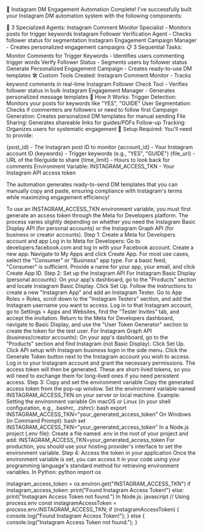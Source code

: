 🎉 Instagram DM Engagement Automation Complete!
I've successfully built your Instagram DM automation system with the following components:

🤖 3 Specialized Agents:
Instagram Comment Monitor Specialist - Monitors posts for trigger keywords
Instagram Follower Verification Agent - Checks follower status for segmentation
Instagram Engagement Campaign Manager - Creates personalized engagement campaigns
📋 3 Sequential Tasks:
Monitor Comments for Trigger Keywords - Identifies users commenting trigger words
Verify Follower Status - Segments users by follower status
Generate Personalized Engagement Campaign - Creates ready-to-use DM templates
🛠️ Custom Tools Created:
Instagram Comment Monitor - Tracks keyword comments in real-time
Instagram Follower Check Tool - Verifies follower status in bulk
Instagram Engagement Manager - Generates personalized message templates
🎯 How It Works:
Trigger Detection: Monitors your posts for keywords like "YES", "GUIDE"
User Segmentation: Checks if commenters are followers or need to follow first
Campaign Generation: Creates personalized DM templates for manual sending
File Sharing: Generates shareable links for guides/PDFs
Follow-up Tracking: Organizes users for systematic engagement
🔧 Setup Required:
You'll need to provide:

{post_id} - The Instagram post ID to monitor
{account_id} - Your Instagram account ID
{keywords} - Trigger keywords (e.g., "YES", "GUIDE")
{file_url} - URL of the file/guide to share
{time_limit} - Hours to look back for comments
Environment Variable: INSTAGRAM_ACCESS_TKN - Your Instagram API access token

The automation generates ready-to-send DM templates that you can manually copy and paste, ensuring compliance with Instagram's terms while maximizing engagement efficiency!









To use an INSTAGRAM_ACCESS_TKN environment variable, you must first generate an access token through the Meta for Developers platform. The process varies slightly depending on whether you need the Instagram Basic Display API (for personal accounts) or the Instagram Graph API (for business or creator accounts). 
Step 1: Create a Meta for Developers account and app
Log in to Meta for Developers: Go to developers.facebook.com and log in with your Facebook account.
Create a new app:
Navigate to My Apps and click Create App.
For most use cases, select the "Consumer" or "Business" app type. For a basic feed, "Consumer" is sufficient.
Provide a name for your app, your email, and click Create App ID. 
Step 2: Set up the Instagram API
For Instagram Basic Display (personal accounts):
On your app's dashboard, go to the "Products" section and locate Instagram Basic Display. Click Set Up.
Follow the instructions to create a new "Instagram App" and add an Instagram Tester.
Go to App Roles > Roles, scroll down to the "Instagram Testers" section, and add the Instagram username you want to access.
Log in to that Instagram account, go to Settings > Apps and Websites, find the "Tester Invites" tab, and accept the invitation.
Return to the Meta for Developers dashboard, navigate to Basic Display, and use the "User Token Generator" section to create the token for the test user. 
For Instagram Graph API (business/creator accounts):
On your app's dashboard, go to the "Products" section and find Instagram (not Basic Display). Click Set Up.
Click API setup with Instagram business login in the side menu.
Click the Generate Token button next to the Instagram account you wish to access.
Log in to your Instagram account and grant the necessary permissions. The access token will then be generated. These are short-lived tokens, so you will need to exchange them for long-lived ones if you need persistent access. 
Step 3: Copy and set the environment variable
Copy the generated access token from the pop-up window.
Set the environment variable named INSTAGRAM_ACCESS_TKN on your server or local machine. 
Example: Setting the environment variable
On macOS or Linux (in your shell configuration, e.g., .bashrc, .zshrc):
bash
export INSTAGRAM_ACCESS_TKN="your_generated_access_token"
On Windows (in Command Prompt):
bash
set INSTAGRAM_ACCESS_TKN="your_generated_access_token"
In a Node.js project (.env file):
Create a file named .env in the root of your project and add: 
INSTAGRAM_ACCESS_TKN=your_generated_access_token
For production, you should use your hosting provider's interface to set the environment variable. 
Step 4: Access the token in your application
Once the environment variable is set, you can access it in your code using your programming language's standard method for retrieving environment variables. 
In Python:
python
import os

instagram_access_token = os.environ.get("INSTAGRAM_ACCESS_TKN")
if instagram_access_token:
    print("Found Instagram Access Token!")
else:
    print("Instagram Access Token not found.")
In Node.js:
javascript
// Using process.env
const instagramAccessToken = process.env.INSTAGRAM_ACCESS_TKN;
if (instagramAccessToken) {
    console.log("Found Instagram Access Token!");
} else {
    console.log("Instagram Access Token not found.");
}